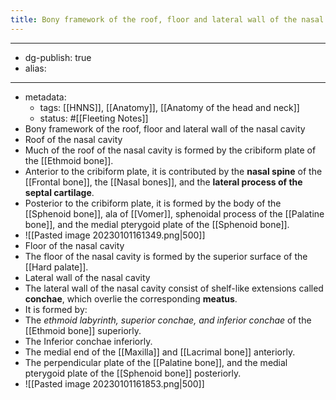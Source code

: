 ```yaml
---
title: Bony framework of the roof, floor and lateral wall of the nasal cavity
---
```


- --
- dg-publish: true
- alias:
- --
- metadata:
	- tags: [[HNNS]], [[Anatomy]], [[Anatomy of the head and neck]]
	- status: #[[Fleeting Notes]]
- Bony framework of the roof, floor and lateral wall of the nasal cavity
- Roof of the nasal cavity
- Much of the roof of the nasal cavity is formed by the cribiform plate of the [[Ethmoid bone]].
- Anterior to the cribiform plate, it is contributed by the **nasal spine** of the [[Frontal bone]], the [[Nasal bones]], and the **lateral process of the septal cartilage**.
- Posterior to the cribiform plate, it is formed by the body of the [[Sphenoid bone]], ala of [[Vomer]], sphenoidal process of the [[Palatine bone]], and the medial pterygoid plate of the [[Sphenoid bone]].
- ![[Pasted image 20230101161349.png|500]]
- Floor of the nasal cavity
- The floor of the nasal cavity is formed by the superior surface of the [[Hard palate]].
- Lateral wall of the nasal cavity
- The lateral wall of the nasal cavity consist of shelf-like extensions called **conchae**, which overlie the corresponding **meatus**.
- It is formed by:
- The *ethmoid labyrinth, superior conchae, and inferior conchae* of the [[Ethmoid bone]] superiorly.
- The Inferior conchae inferiorly.
- The medial end of the [[Maxilla]] and [[Lacrimal bone]] anteriorly.
- The perpendicular plate of the [[Palatine bone]], and the medial pterygoid plate of the [[Sphenoid bone]] posteriorly.
- ![[Pasted image 20230101161853.png|500]]